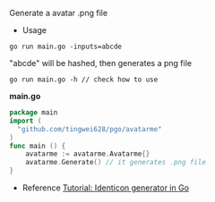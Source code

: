 Generate a avatar .png file

- Usage
```
go run main.go -inputs=abcde
``` 
"abcde" will be hashed, then generates a png file
```
go run main.go -h // check how to use
```

**main.go**
```go
package main
import (
  "github.com/tingwei628/pgo/avatarme"
)
func main () {
    avatarme := avatarme.Avatarme{}
    avatarme.Generate() // it generates .png file
}
```

- Reference
[Tutorial: Identicon generator in Go](https://bartfokker.com/posts/identicon/)